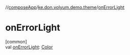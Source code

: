 //[composeApp](../../index.md)/[ke.don.volyum.demo.theme](index.md)/[onErrorLight](on-error-light.md)

# onErrorLight

[common]\
val [onErrorLight](on-error-light.md): [Color](https://developer.android.com/reference/kotlin/androidx/compose/ui/graphics/Color.html)